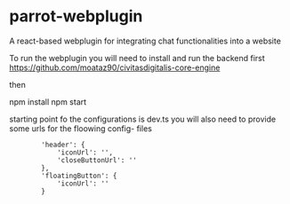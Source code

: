 # parrot-webplugin
A react-based webplugin for integrating chat functionalities into a website


To run the webplugin you will need to install and run the backend first
https://github.com/moataz90/civitasdigitalis-core-engine

then

npm install
npm start


starting point fo the configurations is  dev.ts
you will also need to provide some urls for the floowing config- files

			'header': {
				'iconUrl': '',
				'closeButtonUrl': ''
			},
			'floatingButton': {
				'iconUrl': ''
			}
